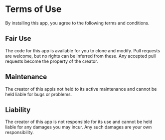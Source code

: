 # Terms of Use
By installing this app, you agree to the following terms and conditions.

## Fair Use
The code for this app is available for you to clone and modify. Pull requests are welcome, but no rights can be inferred from these. Any accepted pull requests become the property of the creator.

## Maintenance
The creator of this appis not held to its active maintenance and cannot be held liable for bugs or problems.

## Liability
The creator of this app is not responsible for its use and cannot be held liable for any damages you may incur. Any such damages are your own responsibility.
